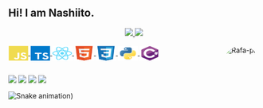 ## Hi! I am Nashiito.
<div align="center">
  <a href="https://github.com/Nashiito3">
  <img height="180em" src="https://github-readme-stats.vercel.app/api?username=Nashiito3&show_icons=true&theme=dracula&include_all_commits=true&count_private=true"/>
  <img height="180em" src="https://github-readme-stats.vercel.app/api/top-langs/?username=Nashiito3&layout=compact&langs_count=7&theme=dracula"/>
</div>
<div style="display: inline_block"><br>
  <img align="center" alt="Rafa-Js" height="30" width="40" src="https://raw.githubusercontent.com/devicons/devicon/master/icons/javascript/javascript-plain.svg">
  <img align="center" alt="Rafa-Ts" height="30" width="40" src="https://raw.githubusercontent.com/devicons/devicon/master/icons/typescript/typescript-plain.svg">
  <img align="center" alt="Rafa-React" height="30" width="40" src="https://raw.githubusercontent.com/devicons/devicon/master/icons/react/react-original.svg">
  <img align="center" alt="Rafa-HTML" height="30" width="40" src="https://raw.githubusercontent.com/devicons/devicon/master/icons/html5/html5-original.svg">
  <img align="center" alt="Rafa-CSS" height="30" width="40" src="https://raw.githubusercontent.com/devicons/devicon/master/icons/css3/css3-original.svg">
  <img align="center" alt="Rafa-Python" height="30" width="40" src="https://raw.githubusercontent.com/devicons/devicon/master/icons/python/python-original.svg">
  <img align="center" alt="Rafa-Csharp" height="30" width="40" src="https://raw.githubusercontent.com/devicons/devicon/master/icons/csharp/csharp-original.svg">
  <img align="right" alt="Rafa-pic" height="150" style="border-radius:50px;" src="https://media.discordapp.net/attachments/891798322812182538/951643795601121330/fsdfgsdf.png">
</div>
  
  ##
 
<div> 
  <a href="https://instagram.com/Vadym.333" target="_blank"><img src="https://img.shields.io/badge/-Instagram-%23E4405F?style=for-the-badge&logo=instagram&logoColor=white" target="_blank"></a>
 	<a href="https://www.twitch.tv/nashiito__" target="_blank"><img src="https://img.shields.io/badge/Twitch-9146FF?style=for-the-badge&logo=twitch&logoColor=white" target="_blank"></a>
  <a href="https://www.patreon.com/Nashiito" target="_blank"><img src="https://img.shields.io/badge/Patreon-FF601B?style=for-the-badge&logo=patreon&logoColor=white" target="_blank"></a> 
  <a href="https://www.twitter.com/NNashz" target="_blank"><img src="https://img.shields.io/badge/Twitter-230077B5?style=for-the-badge&logo=twitter&logoColor=white" target="_blank"></a> 
 
  ![Snake animation](https://github.com/nashiito3/nashiito3/blob/output/github-contribution-grid-snake.svg))
 
</div>
